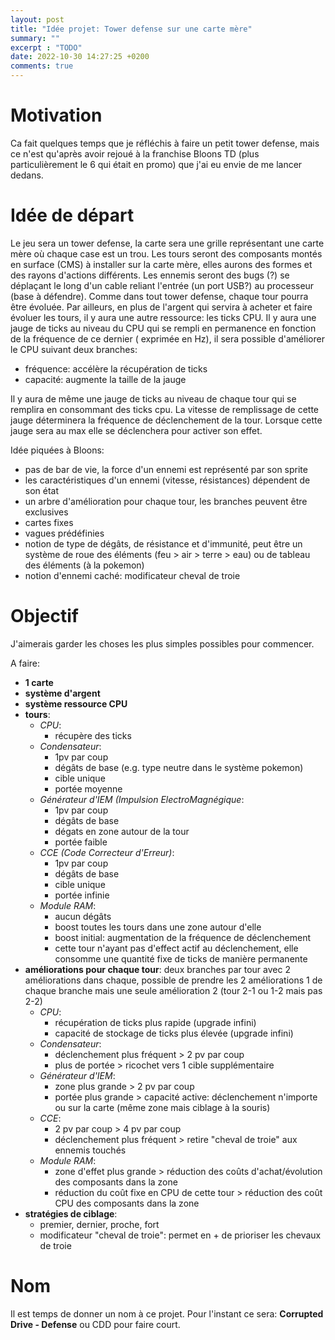 ```yaml
---
layout: post
title: "Idée projet: Tower defense sur une carte mère"
summary: ""
excerpt : "TODO"
date: 2022-10-30 14:27:25 +0200
comments: true
---
```


# Motivation

Ca fait quelques temps que je réfléchis à faire un petit tower defense, mais ce n'est qu'après avoir rejoué à la
franchise Bloons TD (plus particulièrement le 6 qui était en promo) que j'ai eu envie de me lancer dedans.

# Idée de départ

Le jeu sera un tower defense, la carte sera une grille représentant une carte mère où chaque case est un trou.
Les tours seront des composants montés en surface (CMS) à installer sur la carte mère, elles aurons des formes et des
rayons d'actions différents.
Les ennemis seront des bugs (?) se déplaçant le long d'un cable reliant l'entrée (un port USB?) au processeur (base à
défendre). Comme dans tout tower defense, chaque tour pourra être évoluée.
Par ailleurs, en plus de l'argent qui servira à acheter et faire évoluer les tours, il y aura une autre ressource: les
ticks CPU.
Il y aura une jauge de ticks au niveau du CPU qui se rempli en permanence en fonction de la fréquence de ce dernier (
exprimée en Hz), il sera possible d'améliorer le CPU suivant deux branches:

- fréquence: accélère la récupération de ticks
- capacité: augmente la taille de la jauge

Il y aura de même une jauge de ticks au niveau de chaque tour qui se remplira en consommant des ticks cpu. La vitesse de
remplissage de cette jauge déterminera la fréquence de déclenchement de la tour. Lorsque cette jauge sera au max elle se
déclenchera pour activer son effet.

Idée piquées à Bloons:

- pas de bar de vie, la force d'un ennemi est représenté par son sprite
- les caractéristiques d'un ennemi (vitesse, résistances) dépendent de son état
- un arbre d'amélioration pour chaque tour, les branches peuvent être exclusives
- cartes fixes
- vagues prédéfinies
- notion de type de dégâts, de résistance et d'immunité, peut être un système de roue des éléments (feu > air > terre >
  eau) ou de tableau des éléments (à la pokemon)
- notion d'ennemi caché: modificateur cheval de troie

# Objectif

J'aimerais garder les choses les plus simples possibles pour commencer.

A faire:

- **1 carte**
- **système d'argent**
- **système ressource CPU**
- **tours**:
    - *CPU*:
        - récupère des ticks
    - *Condensateur*:
        - 1pv par coup
        - dégâts de base (e.g. type neutre dans le système pokemon)
        - cible unique
        - portée moyenne
    - *Générateur d'IEM (Impulsion ElectroMagnégique*:
        - 1pv par coup
        - dégâts de base
        - dégats en zone autour de la tour
        - portée faible
    - *CCE (Code Correcteur d'Erreur)*:
        - 1pv par coup
        - dégâts de base
        - cible unique
        - portée infinie
    - *Module RAM*:
        - aucun dégâts
        - boost toutes les tours dans une zone autour d'elle
        - boost initial: augmentation de la fréquence de déclenchement
        - cette tour n'ayant pas d'effect actif au déclenchement, elle consomme une quantité fixe de ticks de manière
          permanente
- **améliorations pour chaque tour**: deux branches par tour avec 2 améliorations dans chaque, possible de prendre les 2
  améliorations 1 de chaque branche mais une seule amélioration 2 (tour 2-1 ou 1-2 mais pas 2-2)
    - *CPU*:
        - récupération de ticks plus rapide (upgrade infini)
        - capacité de stockage de ticks plus élevée (upgrade infini)
    - *Condensateur*:
        - déclenchement plus fréquent > 2 pv par coup
        - plus de portée > ricochet vers 1 cible supplémentaire
    - *Générateur d'IEM*:
        - zone plus grande > 2 pv par coup
        - portée plus grande > capacité active: déclenchement n'importe ou sur la carte (même zone mais ciblage à la
          souris)
    - *CCE*:
        - 2 pv par coup > 4 pv par coup
        - déclenchement plus fréquent > retire "cheval de troie" aux ennemis touchés
    - *Module RAM*:
        - zone d'effet plus grande > réduction des coûts d'achat/évolution des composants dans la zone
        - réduction du coût fixe en CPU de cette tour > réduction des coût CPU des composants dans la zone
- **stratégies de ciblage**:
    - premier, dernier, proche, fort
    - modificateur "cheval de troie": permet en + de prioriser les chevaux de troie

# Nom

Il est temps de donner un nom à ce projet. Pour l'instant ce sera: **Corrupted Drive - Defense** ou CDD pour faire
court. 